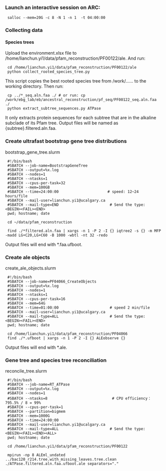 ### Launch an interactive session on ARC:
     salloc --mem=20G -c 8 -N 1 -n 1  -t 04:00:00
### Collecting data
#### Species trees
Upload the environment.xlsx file to /home/lianchun.yi1/data/pfam_reconstruction/PF00122/ale. And run:

     cd /home/lianchun.yi1/data/pfam_reconstruction/PF00122/ale
     python collect_rooted_species_tree.py
This script copies the best rooted species tree from /work/...... to the working directory. Then run:

     cp ../*_seq.aln.faa ./ # or run: cp /work/ebg_lab/eb/ancestral_reconstruction/pf_seq/PF00122_seq.aln.faa ./ 
     python extract_subtree_sequences.py ATPase 
It only extracts protein sequences for each subtree that are in the alkaline subclade of its Pfam tree. Output files will be named as {subtree}.filtered.aln.faa.

### Create ultrafast bootstrap gene tree distributions
bootstrap_gene_tree.slurm

     #!/bin/bash
     #SBATCH --job-name=BootstrapGeneTree
     #SBATCH --output=%x.log
     #SBATCH --nodes=1
     #SBATCH --ntasks=1
     #SBATCH --cpus-per-task=32
     #SBATCH --mem=100GB
     #SBATCH --time=24:00:00                      # speed: 12~24 hours/file
     #SBATCH --mail-user=lianchun.yi1@ucalgary.ca
     #SBATCH --mail-type=END                       # Send the type: <BEGIN><FAIL><END>
     pwd; hostname; date

     cd ~/data/pfam_reconstruction

     find ./*filtered.aln.faa | xargs -n 1 -P 2 -I {} iqtree2 -s {} -m MFP -madd LG+C20,LG+C60 -B 1000 -wbtl -nt 32 -redo

Output files will end with *.faa.ufboot.
### Create ale objects
create_ale_objects.slurm

     #!/bin/bash
     #SBATCH --job-name=PF04066_CreateObjects
     #SBATCH --output=%x.log
     #SBATCH --nodes=1
     #SBATCH --ntasks=1
     #SBATCH --cpus-per-task=16
     #SBATCH --mem=64G
     #SBATCH --time=01:00:00                       # speed 2 min/file
     #SBATCH --mail-user=lianchun.yi1@ucalgary.ca
     #SBATCH --mail-type=ALL                       # Send the type: <BEGIN><FAIL><END>
     pwd; hostname; date

     cd /home/lianchun.yi1/data/pfam_reconstruction/PF04066
     find ./*.ufboot | xargs -n 1 -P 2 -I {} ALEobserve {}

Output files will end with *.ale.
### Gene tree and species tree reconciliation
reconcile_tree.slurm

     #!/bin/bash
     #SBATCH --job-name=RT_ATPase
     #SBATCH --output=%x.log
     #SBATCH --nodes=1
     #SBATCH --ntasks=8                             # CPU efficiency： 795.5% / 8 = 99%
     #SBATCH --cpus-per-task=1
     #SBATCH --partition=bigmem                
     #SBATCH --mem=1000G
     #SBATCH --time=24:00:00
     #SBATCH --mail-user=lianchun.yi1@ucalgary.ca
     #SBATCH --mail-type=ALL                       # Send the type: <BEGIN><FAIL><END><ALL>
     pwd; hostname; date
     
     cd /home/lianchun.yi1/data/pfam_reconstruction/PF00122

     mpirun -np 8 ALEml_undated ../bac120_r214.tree.with_missing_leaves.tree.clean ./ATPase.filtered.aln.faa.ufboot.ale separators="."

